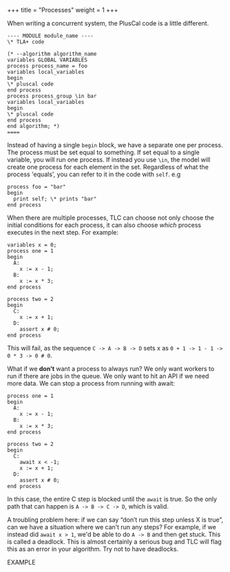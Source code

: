 +++
title = "Processes"
weight = 1
+++

When writing a concurrent system, the PlusCal code is a little different.
```
---- MODULE module_name ----
\* TLA+ code

(* --algorithm algorithm_name
variables GLOBAL VARIABLES
process process_name = foo
variables local_variables
begin
\* pluscal code 
end process
process process_group \in bar
variables local_variables
begin
\* pluscal code 
end process
end algorithm; *)
====
```

Instead of having a single `begin` block, we have a separate one per process. The process must be set equal to something. If set equal to a single variable, you will run one process. If instead you use `\in`, the model will create one process for each element in the set. Regardless of what the process 'equals', you can refer to it in the code with `self`. e.g

```
process foo = "bar"
begin
  print self; \* prints "bar"
end process
```

When there are multiple processes, TLC can choose not only choose the initial conditions for each process, it can also choose _which_ process executes in the next step. For example:

```
variables x = 0;
process one = 1
begin
  A:
    x := x - 1;
  B:
    x := x * 3;
end process

process two = 2
begin
  C:
    x := x + 1;
  D:
    assert x # 0;
end process
```

This will fail, as the sequence `C -> A -> B -> D` sets x as `0 + 1 -> 1 - 1 -> 0 * 3 -> 0 # 0`.

What if we __don’t__ want a process to always run? We only want workers to run if there are jobs in the queue. We only want to hit an API if we need more data. We can stop a process from running with await:

```
process one = 1
begin
  A:
    x := x - 1;
  B:
    x := x * 3;
end process

process two = 2
begin
  C:
    await x < -1;
    x := x + 1;
  D:
    assert x # 0;
end process
```

In this case, the entire C step is blocked until the `await` is true. So the only path that can happen is `A -> B -> C -> D`, which is valid.

A troubling problem here: if we can say “don’t run this step unless X is true”, can we have a situation where we can’t run any steps? For example, if we instead did `await x > 1`, we'd be able to do `A -> B` and then get stuck. This is called a deadlock. This is almost certainly a serious bug and TLC will flag this as an error in your algorithm. Try not to have deadlocks.

EXAMPLE


